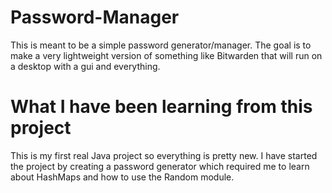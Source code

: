 # Password-Manager
This is meant to be a simple password generator/manager. The goal is to make a very lightweight version of something like Bitwarden that will run on a desktop with a gui and everything.

# What I have been learning from this project

This is my first real Java project so everything is pretty new. I have started the project by creating a password generator which required me to learn about HashMaps and how to use the Random module.
